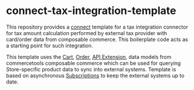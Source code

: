 # connect-tax-integration-template
This repository provides a [connect](https://docs.commercetools.com/connect) template for a tax integration connector for tax amount calculation performed by external tax provider with card/order data from composable commerce. This boilerplate code acts as a starting point for such integration.

This template uses the [Cart](https://docs.commercetools.com/api/projects/carts),  [Order](https://docs.commercetools.com/api/projects/orders), [API Extension](https://docs.commercetools.com/api/projects/api-extensions), data models from commercetools composable commerce which can be used for querying Store-specific product data to sync into external systems. Template is based on asynchronous [Subscriptions](https://docs.commercetools.com/api/projects/subscriptions) to keep the external systems up to date.
